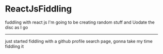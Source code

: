 # ReactJsFiddling
fuddling with react js
I'm going to be creating random stuff and Uodate the disc as I go
________________
just started fiddling with a github profile search page, gonna take my time fiddling it
